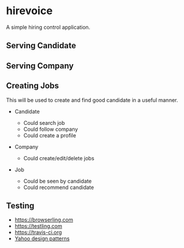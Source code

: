hirevoice
=========

A simple hiring control application.

## Serving Candidate
## Serving Company
## Creating Jobs

This will be used to create and find good candidate in a useful manner.


- Candidate

	* Could search job
	* Could follow company
	* Could create a profile

- Company
	
	* Could create/edit/delete jobs

- Job
	
	* Could be seen by candidate
	* Could recommend candidate


## Testing 

- https://browserling.com
- https://testling.com
- https://travis-ci.org
- [Yahoo design patterns](http://developer.yahoo.com/ypatterns/)
